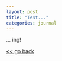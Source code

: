 ```yaml
---
layout: post
title: "Test..."
categories: journal
---
```


... ing!

[<< go back](https://th3ph1l0s0ph3r.github.io/)
